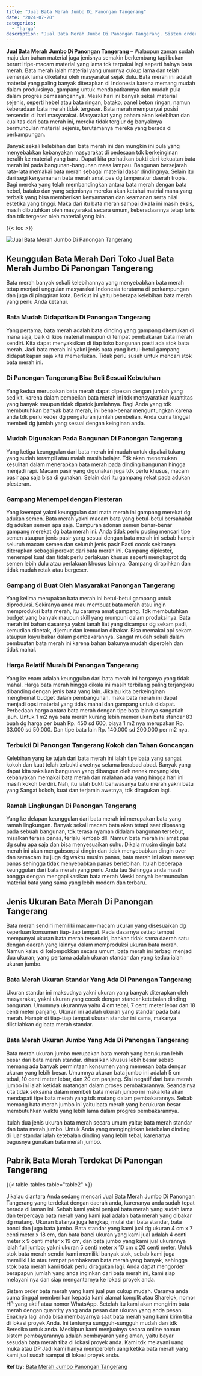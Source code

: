 ```yaml
---
title: "Jual Bata Merah Jumbo Di Panongan Tangerang"
date: "2024-07-20"
categories: 
  - "harga"
description: "Jual Bata Merah Jumbo Di Panongan Tangerang. Sistem order bata merah yang kami jual pun cukup mudah. Caranya anda cuma tinggal memberikan kepada kami alamat..."
---
```


**Jual Bata Merah Jumbo Di Panongan Tangerang** – Walaupun zaman sudah maju dan bahan material juga jenisnya semakin berkembang tapi bukan berarti tipe-macam material yang lama tdk terpakai lagi seperti halnya bata merah. Bata merah ialah material yang umurnya cukup lama dan telah semenjak lama diketahui oleh masyarakat sejak dulu. Bata merah ini adalah material yang paling banyak diterapkan di Indonesia karena memang mudah dalam produksinya, gampang untuk mendapatkannya dan mudah pula dalam progres pemasangannya. Meski hari ini banyak sekali material sejenis, seperti hebel atau bata ringan, batako, panel beton ringan, namun keberadaan bata merah tidak tergeser. Bata merah mempunyai posisi tersendiri di hati masyarakat. Masyarakat yang paham akan kelebihan dan kualitas dari bata merah ini, mereka tidak tergiur dg banyaknya bermunculan material sejenis, terutamanya mereka yang berada di perkampungan.

Banyak sekali kelebihan dari bata merah ini dan mungkin ini pula yang menyebabkan kebanyakan masyarakat di pedesaan tdk berkeinginan beralih ke material yang baru. Dapat kita perhatikan bukti dari kekuatan bata merah ini pada bangunan-bangunan masa lampau. Bangunan bersejarah rata-rata memakai bata merah sebagai material dasar dindingnya. Selain itu dari segi kenyamanan bata merah amat pas dg temperatur daerah tropis. Bagi mereka yang telah membandingkan antara bata merah dengan bata hebel, batako dan yang sejenisnya mereka akan ketahui matrial mana yang terbaik yang bisa memberikan kenyamanan dan keamanan serta nilai estetika yang tinggi. Maka dari itu bata merah sampai dikala ini masih eksis, masih dibutuhkan oleh masyarakat secara umum, keberadaannya tetap laris dan tdk tergeser oleh material yang lain.

{{< toc >}}

![Jual Bata Merah Jumbo Di Panongan Tangerang](/images/jual-bata-merah-33.png)

## Keunggulan Bata Merah Dari Toko Jual Bata Merah Jumbo Di Panongan Tangerang

Bata merah banyak sekali kelebihannya yang menyebabkan bata merah tetap menjadi unggulan masyarakat Indonesia terutama di perkampungan dan juga di pinggiran kota. Berikut ini yaitu beberapa kelebihan bata merah yang perlu Anda ketahui.

### Bata Mudah Didapatkan Di Panongan Tangerang

Yang pertama, bata merah adalah bata dinding yang gampang ditemukan di mana saja, baik di kios material maupun di tempat pembakaran bata merah sendiri. Kita dapat menyaksikan di tiap toko bangunan pasti ada stok bata merah. Jadi bata merah ini yakni jenis bata yang betul-betul gampang didapat kapan saja kita memerlukan. Tidak perlu susah untuk mencari stok bata merah ini.

### Di Panongan Tangerang Bisa Beli Sesuai Kebutuhan

Yang kedua merupakan bata merah dapat dipesan dengan jumlah yang sedikit, karena dalam pembelian bata merah ini tdk mensyaratkan kuantitas yang banyak maupun tidak dipatok jumlahnya. Bagi Anda yang tdk membutuhkan banyak bata merah, ini benar-benar menguntungkan karena anda tdk perlu keder dg pengaturan jumlah pembelian. Anda cuma tinggal membeli dg jumlah yang sesuai dengan keinginan anda.

### Mudah Digunakan Pada Bangunan Di Panongan Tangerang

Yang ketiga keunggulan dari bata merah ini mudah untuk dipakai tukang yang sudah terampil atau malah masih belajar. Tdk akan menemukan kesulitan dalam menerapkan bata merah pada dinding bangunan hingga menjadi rapi. Macam pasir yang digunakan juga tdk perlu khusus, macam pasir apa saja bisa di gunakan. Selain dari itu gampang rekat pada adukan plesteran.

### Gampang Menempel dengan Plesteran

Yang keempat yakni keunggulan dari mata merah ini gampang merekat dg adukan semen. Bata merah yakni macam bata yang betul-betul bersahabat dg adukan semen apa saja. Campuran adonan semen benar-benar gampang merekat dg bata merah ini. Anda tidak perlu pusing mencari tipe semen ataupun jenis pasir yang sesuai dengan bata merah ini sebab hampir seluruh macam semen dan seluruh jenis pasir Pasti cocok sekiranya diterapkan sebagai perekat dari bata merah ini. Gampang diplester, menempel kuat dan tidak perlu perlakuan khusus seperti mengkaprot dg semen lebih dulu atau perlakuan khusus lainnya. Gampang dirapihkan dan tidak mudah retak atau bergeser.

### Gampang di Buat Oleh Masyarakat Panongan Tangerang

Yang kelima merupakan bata merah ini betul-betul gampang untuk diproduksi. Sekiranya anda mau membuat bata merah atau ingin memproduksi bata merah, itu caranya amat gampang. Tdk membutuhkan budget yang banyak maupun skill yang mumpuni dalam produksinya. Bata merah ini bahan dasarnya yakni tanah liat yang dicampur dg sekam padi, kemudian dicetak, dijemur dan kemudian dibakar. Bisa memakai api sekam ataupun kayu bakar dalam pembakarannya. Sangat mudah sekali dalam pembuatan bata merah ini karena bahan bakunya mudah diperoleh dan tidak mahal.

### Harga Relatif Murah Di Panongan Tangerang

Yang ke enam adalah keunggulan dari bata merah ini harganya yang tidak mahal. Harga bata merah hingga dikala ini masih terbilang paling terjangkau dibanding dengan jenis bata yang lain. Jikalau kita berkeinginan menghemat budget dalam pembangunan, maka bata merah ini dapat menjadi opsi material yang tidak mahal dan gampang untuk didapat. Perbedaan harga antara bata merah dengan tipe bata lainnya sangatlah jauh. Untuk 1 m2 nya bata merah kurang lebih memerlukan bata standar 83 buah dg harga per buah Rp. 450 sd 600, biaya 1 m2 nya merupakan Rp. 33.000 sd 50.000. Dan tipe bata lain Rp. 140.000 sd 200.000 per m2 nya.

### Terbukti Di Panongan Tangerang Kokoh dan Tahan Goncangan

Kelebihan yang ke tujuh dari bata merah ini ialah tipe bata yang sangat kokoh dan kuat telah terbukti awetnya selama berabad abad. Banyak yang dapat kita saksikan bangunan yang dibangun oleh nenek moyang kita, kebanyakan memakai bata merah dan malahan ada yang hingga hari ini masih kokoh berdiri. Nah, itu ialah bukti bahwasanya batu merah yakni batu yang Sangat kokoh, kuat dan terjamin awetnya, tdk diragukan lagi.

### Ramah Lingkungan Di Panongan Tangerang

Yang ke delapan keunggulan dari bata merah ini merupakan bata yang ramah lingkungan. Banyak sekali macam bata akan tetapi saat dipasang pada sebuah bangunan, tdk terasa nyaman didalam bangunan tersebut, misalkan terasa panas, terlalu lembab dll. Namun bata merah ini amat pas dg suhu apa saja dan bisa menyesuaikan suhu. Dikala musim dingin bata merah ini akan mengabsorpsi dingin dan tidak menyebabkan dingin over dan semacam itu juga dg waktu musim panas, bata merah ini akan meresap panas sehingga tidak menyebabkan panas berlebihan. Itulah beberapa keunggulan dari bata merah yang perlu Anda tau Sehingga anda masih bangga dengan mengaplikasikan bata merah Meski banyak bermunculan material bata yang sama yang lebih modern dan terbaru.

## Jenis Ukuran Bata Merah Di Panongan Tangerang

Bata merah sendiri memiliki macam-macam ukuran yang disesuaikan dg keperluan konsumen tiap-tiap tempat. Pada dasarnya setiap tempat mempunyai ukuran bata merah tersendiri, bahkan tidak sama daerah satu dengan daerah yang lainnya dalam memproduksi ukuran bata merah. Namun kalau di kelompokkan secara umum, bata merah ini terbagi menjadi dua ukuran; yang pertama adalah ukuran standar dan yang kedua ialah ukuran jumbo.

### Bata Merah Ukuran Standar Yang Ada Di Panongan Tangerang

Ukuran standar ini maksudnya yakni ukuran yang banyak diterapkan oleh masyarakat, yakni ukuran yang cocok dengan standar ketebalan dinding bangunan. Umumnya ukurannya yaitu 4 cm tebal, 7 centi meter lebar dan 18 centi meter panjang. Ukuran ini adalah ukuran yang standar pada bata merah. Hampir di tiap-tiap tempat ukuran standar ini sama, makanya diistilahkan dg bata merah standar.

### Bata Merah Ukuran Jumbo Yang Ada Di Panongan Tangerang

Bata merah ukuran jumbo merupakan bata merah yang berukuran lebih besar dari bata merah standar. dihasilkan khusus lebih besar sebab memang ada banyak permintaan konsumen yang memesan bata dengan ukuran yang lebih besar. Umumnya ukuran bata jumbo ini adalah 5 cm tebal, 10 centi meter lebar, dan 20 cm panjang. Sisi negatif dari bata merah jumbo ini ialah ketidak matangan dalam proses pembakarannya. Seandainya kita tidak seksama dalam membeli bata merah jumbo ini maka kita akan mendapati tipe bata merah yang tdk matang dalam pembakarannya. Sebab memang bata merah jumbo ini yaitu bata merah yang berukuran besar membutuhkan waktu yang lebih lama dalam progres pembakarannya.

Itulah dua jenis ukuran bata merah secara umum yaitu; bata merah standar dan bata merah jumbo. Untuk Anda yang menginginkan ketebalan dinding di luar standar ialah ketebalan dinding yang lebih tebal, karenanya bagusnya gunakan bata merah jumbo.

## Pabrik Bata Merah Terdekat Di Panongan Tangerang

{{< table-tables table="table2" >}}

Jikalau diantara Anda sedang mencari Jual Bata Merah Jumbo Di Panongan Tangerang yang terdekat dengan daerah anda, karenanya anda sudah tepat berada di laman ini. Sebab kami yakni penjual bata merah yang sudah lama dan terpercaya bata merah yang kami jual adalah bata merah yang dibakar dg matang. Ukuran batanya juga lengkap, mulai dari bata standar, bata banci dan juga bata jumbo. Bata standar yang kami jual dg ukuran 4 cm x 7 centi meter x 18 cm, dan bata banci ukuran yang kami jual adalah 4 centi meter x 9 centi meter x 19 cm, dan bata jumbo yang kami jual ukurannya ialah full jumbo; yakni ukuran 5 centi meter x 10 cm x 20 centi meter. Untuk stok bata merah sendiri kami memiliki banyak stok, sebab kami juga memiliki Lio atau tempat pembakaran bata merah yang banyak, sehingga stok bata merah kami tidak perlu diragukan lagi. Anda dapat mengorder berapapun jumlah yang anda inginkan dari bata merah ini, kami siap melayani nya dan siap mengantarnya ke lokasi proyek anda.

Sistem order bata merah yang kami jual pun cukup mudah. Caranya anda cuma tinggal memberikan kepada kami alamat komplit atau Sharelok, nomor HP yang aktif atau nomor WhatsApp. Setelah itu kami akan mengirim bata merah dengan quantity yang anda pesan dan ukuran yang anda pesan. Enaknya lagi anda bisa membayarnya saat bata merah yang kami kirim tiba di lokasi proyek Anda. Ini tentunya sungguh-sungguh mudah dan tdk Beresiko untuk anda. Meskipun kami menjualnya secara online namun sistem pembayarannya adalah pembayaran yang aman, yaitu bayar sesudah bata merah tiba di lokasi proyek anda. Kami tdk melayani uang muka atau DP Jadi kami hanya memperoleh uang ketika bata merah yang kami jual sudah sampai di lokasi proyek anda.

**Ref by:** [Bata Merah Jumbo Panongan Tangerang](https://id.wikipedia.org/wiki/Bata)
